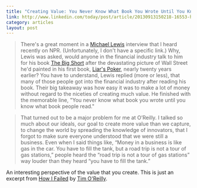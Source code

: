 ```yaml
---
title: "Creating Value: You Never Know What Book You Wrote Until You Know What Book People Read"
link: http://www.linkedin.com/today/post/article/20130913150218-16553-how-i-failed
category: articles
layout: post
---
```


> There's a great moment in a [Michael Lewis][3] interview that I heard recently
> on NPR. (Unfortunately, I don't have a specific link.) Why, Lewis was asked,
> would anyone in the financial industry talk to him for his book [The Big
> Short][1] after the devastating picture of Wall Street he'd painted in his
> first book, [Liar's Poker][2], nearly twenty years earlier? You have to
> understand, Lewis replied (more or less), that many of those people got into
> the financial industry after reading his book. Their big takeaway was how easy
> it was to make a lot of money without regard to the niceties of creating much
> value. He finished with the memorable line, "You never know what book you
> wrote until you know what book people read."

> That turned out to be a major problem for me at O’Reilly. I talked so much
> about our ideals, our goal to create more value than we capture, to change the
> world by spreading the knowledge of innovators, that I forgot to make sure
> everyone understood that we were still a business. Even when I said things
> like, “Money in a business is like gas in the car. You have to fill the tank,
> but a road trip is not a tour of gas stations,” people heard the “road trip is
> not a tour of gas stations” way louder than they heard “you have to fill the
> tank.”

An interesting perspective of the value that you create. This is just an excerpt
from [How I Failed][4] by [Tim O'Reilly][5].

[1]: http://www.amazon.com/Big-Short-Inside-Doomsday-Machine/dp/0393338827/
[2]: http://www.amazon.com/Liars-Poker-Michael-Lewis/dp/039333869X
[3]: http://en.wikipedia.org/wiki/Michael_Lewis
[4]: http://www.linkedin.com/today/post/article/20130913150218-16553-how-i-failed
[5]: http://en.wikipedia.org/wiki/Tim_O'Reilly
